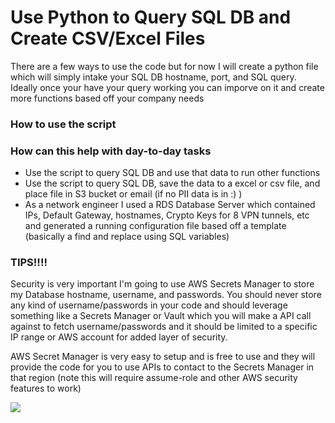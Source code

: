 # Use Python to Query SQL DB and Create CSV/Excel Files
There are a few ways to use the code but for now I will create a python file which will simply intake your SQL DB hostname, port, and SQL query. Ideally once your have your query working you can imporve on it and create more functions based off your company needs

### How to use the script

### How can this help with day-to-day tasks

- Use the script to query SQL DB and use that data to run other functions
- Use the script to query SQL DB, save the data to a excel or csv  file, and place file in S3 bucket or email (if no PII data is in :) )
- As a network engineer I used a RDS Database Server which contained IPs, Default Gateway, hostnames, Crypto Keys for 8 VPN tunnels, etc and generated a running configuration file based off a template (basically a find and replace using SQL variables) 

### TIPS!!!!

Security is very important I'm going to use AWS Secrets Manager to store my Database hostname, username, and passwords. You should never store any kind of username/passwords in your code and should leverage something like a Secrets Manager or Vault which you will make a API call against to fetch username/passwords and it should be limited to a specific IP range or AWS account for added layer of security.

AWS Secret Manager is very easy to setup and is free to use and they will provide the code for you to use APIs to contact to the Secrets Manager in that region (note this will require assume-role and other AWS security features to work)

![](https://github.com/pyjoepy06/sql_python_query/blob/main/docs/aws_secrets_manager.GIF)

<!--- <img src="https://github.com/pyjoepy06/sql_python_query/blob/main/docs/aws_secrets_manager.GIF" width="400" height="400" /> --->